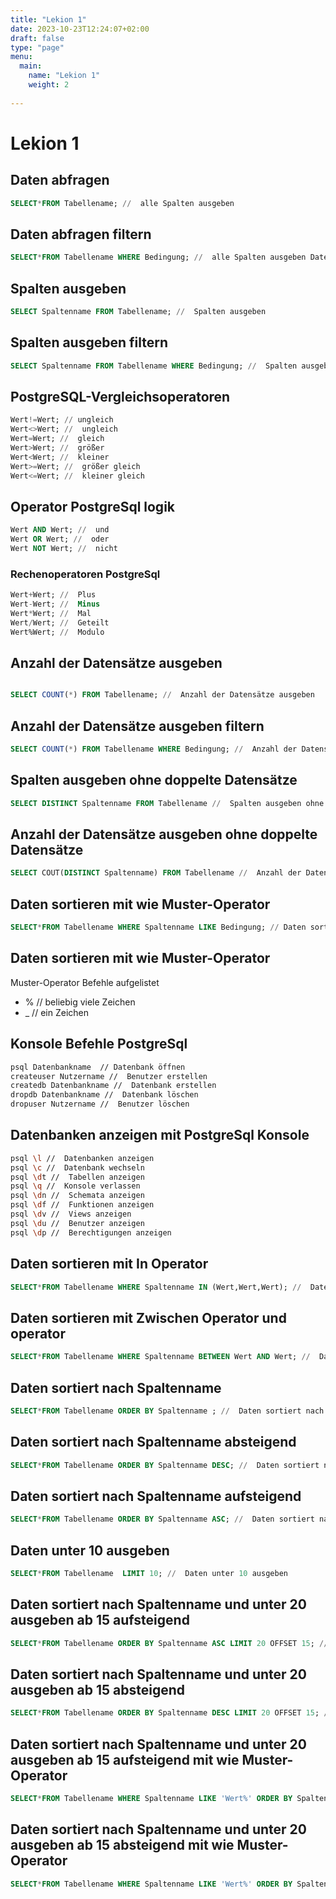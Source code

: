 ```yaml
---
title: "Lekion 1"
date: 2023-10-23T12:24:07+02:00
draft: false
type: "page"
menu: 
  main:
    name: "Lekion 1"
    weight: 2
    
---
```


# Lekion 1
## Daten abfragen
```sql
SELECT*FROM Tabellename; //  alle Spalten ausgeben
```
## Daten abfragen filtern
```sql
SELECT*FROM Tabellename WHERE Bedingung; //  alle Spalten ausgeben Daten filtern
```
## Spalten ausgeben
```sql
SELECT Spaltenname FROM Tabellename; //  Spalten ausgeben
```
## Spalten ausgeben filtern
```sql
SELECT Spaltenname FROM Tabellename WHERE Bedingung; //  Spalten ausgeben Daten filtern
```
## PostgreSQL-Vergleichsoperatoren
```sql
Wert!=Wert; // ungleich
Wert<>Wert; //  ungleich
Wert=Wert; //  gleich
Wert>Wert; //  größer
Wert<Wert; //  kleiner
Wert>=Wert; //  größer gleich
Wert<=Wert; //  kleiner gleich
```
## Operator PostgreSql logik

```sql
Wert AND Wert; //  und
Wert OR Wert; //  oder
Wert NOT Wert; //  nicht
```
### Rechenoperatoren PostgreSql
```sql
Wert+Wert; //  Plus
Wert-Wert; //  Minus
Wert*Wert; //  Mal
Wert/Wert; //  Geteilt
Wert%Wert; //  Modulo
```

## Anzahl der Datensätze ausgeben
```sql

SELECT COUNT(*) FROM Tabellename; //  Anzahl der Datensätze ausgeben
```
## Anzahl der Datensätze ausgeben filtern
```sql
SELECT COUNT(*) FROM Tabellename WHERE Bedingung; //  Anzahl der Datensätze ausgeben Daten filtern
```
## Spalten ausgeben ohne doppelte Datensätze
```sql
SELECT DISTINCT Spaltenname FROM Tabellename //  Spalten ausgeben ohne doppelte Datensätze
```
## Anzahl der Datensätze ausgeben ohne doppelte Datensätze
```sql
SELECT COUT(DISTINCT Spaltenname) FROM Tabellename //  Anzahl der Datensätze ausgeben ohne doppelte Datensätze
```
## Daten sortieren mit wie Muster-Operator

```sql
SELECT*FROM Tabellename WHERE Spaltenname LIKE Bedingung; // Daten sortieren mit wie Muster-Operator
```
## Daten sortieren mit wie Muster-Operator
Muster-Operator Befehle aufgelistet
* % //  beliebig viele Zeichen
* _ //  ein Zeichen

## Konsole Befehle PostgreSql
```bash
psql Datenbankname  // Datenbank öffnen
createuser Nutzername //  Benutzer erstellen
createdb Datenbankname //  Datenbank erstellen
dropdb Datenbankname //  Datenbank löschen
dropuser Nutzername //  Benutzer löschen

```
## Datenbanken anzeigen mit PostgreSql Konsole
```bash
psql \l //  Datenbanken anzeigen
psql \c //  Datenbank wechseln
psql \dt //  Tabellen anzeigen
psql \q //  Konsole verlassen
psql \dn //  Schemata anzeigen
psql \df //  Funktionen anzeigen
psql \dv //  Views anzeigen
psql \du //  Benutzer anzeigen
psql \dp //  Berechtigungen anzeigen
```
## Daten sortieren mit In Operator
```sql
SELECT*FROM Tabellename WHERE Spaltenname IN (Wert,Wert,Wert); //  Daten sortieren mit In Operator
```
## Daten sortieren mit Zwischen Operator und operator
```sql
SELECT*FROM Tabellename WHERE Spaltenname BETWEEN Wert AND Wert; //  Daten sortieren mit Zwischen Operator
```
## Daten sortiert nach Spaltenname
```sql
SELECT*FROM Tabellename ORDER BY Spaltenname ; //  Daten sortiert nach Spaltenname
```
## Daten sortiert nach Spaltenname absteigend
```sql
SELECT*FROM Tabellename ORDER BY Spaltenname DESC; //  Daten sortiert nach Spaltenname absteigend
```
## Daten sortiert nach Spaltenname aufsteigend
```sql
SELECT*FROM Tabellename ORDER BY Spaltenname ASC; //  Daten sortiert nach Spaltenname aufsteigend
```
## Daten unter 10 ausgeben
```sql
SELECT*FROM Tabellename  LIMIT 10; //  Daten unter 10 ausgeben
```
## Daten sortiert nach Spaltenname und unter 20  ausgeben ab 15 aufsteigend
```sql
SELECT*FROM Tabellename ORDER BY Spaltenname ASC LIMIT 20 OFFSET 15; //  Daten sortiert nach Spaltenname und unter 20  ausgeben ab 15 aufsteigend
```
## Daten sortiert nach Spaltenname und unter 20  ausgeben ab 15 absteigend
```sql
SELECT*FROM Tabellename ORDER BY Spaltenname DESC LIMIT 20 OFFSET 15; //  Daten sortiert nach Spaltenname und unter 20  ausgeben ab 15 absteigend
```
## Daten sortiert nach Spaltenname und unter 20  ausgeben ab 15 aufsteigend mit wie Muster-Operator
```sql
SELECT*FROM Tabellename WHERE Spaltenname LIKE 'Wert%' ORDER BY Spaltenname ASC LIMIT 20 OFFSET 15; //  Daten sortiert nach Spaltenname und unter 20  ausgeben ab 15 aufsteigend mit wie Muster-Operator
```
## Daten sortiert nach Spaltenname und unter 20  ausgeben ab 15 absteigend mit wie Muster-Operator
```sql
SELECT*FROM Tabellename WHERE Spaltenname LIKE 'Wert%' ORDER BY Spaltenname DESC LIMIT 20 OFFSET 15; //  Daten sortiert nach Spaltenname und unter 20  ausgeben ab 15 absteigend mit wie Muster-Operator
```
